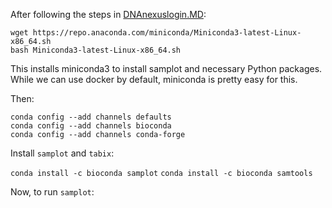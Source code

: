 After following the steps in [DNAnexuslogin.MD](DNAnexuslogin.MD):
```
wget https://repo.anaconda.com/miniconda/Miniconda3-latest-Linux-x86_64.sh
bash Miniconda3-latest-Linux-x86_64.sh
```

This installs miniconda3 to install samplot and necessary Python packages.  While we can use docker by default, miniconda is pretty easy for this.

Then:

```
conda config --add channels defaults
conda config --add channels bioconda
conda config --add channels conda-forge
```

Install `samplot` and `tabix`:

`conda install -c bioconda samplot`
`conda install -c bioconda samtools`

Now, to run `samplot`:

